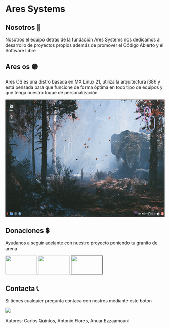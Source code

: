 # Ares Systems

## Nosotros 👥
Nosotros el equipo detrás de la fundación Ares Systems nos dedicamos al desarrollo de proyectos propios además   de promover el Código Abierto y el Software Libre 

## Ares os 🟣
Ares OS es una distro basada en MX Linux 21, utiliza la arquitectura i386 y está pensada para que funcione de forma óptima en todo tipo de equipos y que tenga nuestro toque de personalización

<p align="center">
 <a href=""><img src="https://raw.githubusercontent.com/aresystems/aresystems.github.io/main/aresos.jpg" #width="600" height="370"></a>
</p>
 
## Donaciones 💲
Ayudanos a seguir adelante con nuestro proyecto poniendo tu granito de arena
<p>
  <a href="https://www.paypal.me/aresystems?locale.x=es_ES"><img src="https://www.consumoteca.com/wp-content/uploads/Logo-de-PayPal.jpg" width="100" height="60"> </a>
  <a href="https://ko-fi.com/aresystems79486"><img src="https://www.tuexperto.com/wp-content/uploads/2020/06/ko-fi-preguntas-y-respuestas-espanol.jpg" width="100" height="60"> </a>
  <a href=""><img src="https://miro.medium.com/max/1400/1*09z8y8Q7CsZInYJ8IZ27aQ.jpeg" width="100" height="60"> </a>
</p>

## Contacta 📞
  Si tienes cualquier pregunta contaca con nostros mediante este boton
<p>
  <a href="mailto:aresystems@protonmail.com?"> <img src="https://protonmail.com/images/media/security/secured-by-protonmail-white.png"> </a>
</p>

<footer>
  <p>Autores: Carlos Quintos, Antonio Flores, Anuar Ezzaamouni</p>
</footer>
